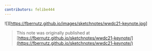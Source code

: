 ```yaml
---
contributors: felibe444
---
```


![][https://fbernutz.github.io/images/sketchnotes/wwdc21-keynote.jpg]

> This note was originally published at [https://fbernutz.github.io/sketchnotes/wwdc21-keynote/](https://fbernutz.github.io/sketchnotes/wwdc21-keynote/)
